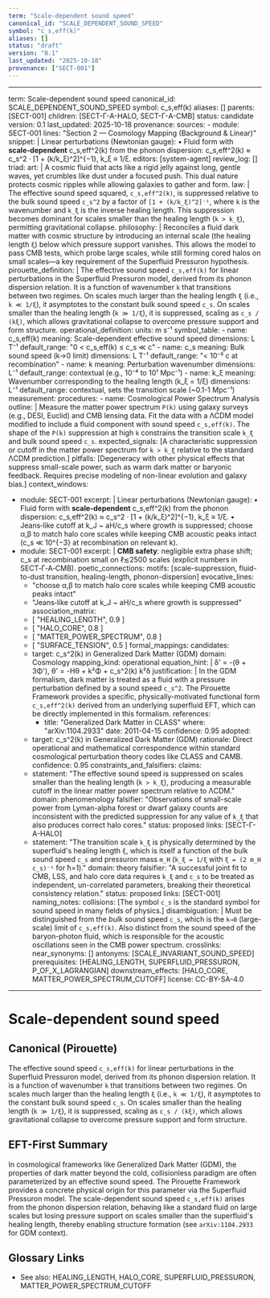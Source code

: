 ```yaml
---
term: "Scale-dependent sound speed"
canonical_id: "SCALE_DEPENDENT_SOUND_SPEED"
symbol: "c_s,eff(k)"
aliases: []
status: "draft"
version: "0.1"
last_updated: "2025-10-18"
provenance: ["SECT-001"]
---
```


---
term: Scale-dependent sound speed
canonical_id: SCALE_DEPENDENT_SOUND_SPEED
symbol: c_s,eff(k)
aliases: []
parents: [SECT-001]
children: [SECT-Γ-A-HALO, SECT-Γ-A-CMB]
status: candidate
version: 0.1
last_updated: 2025-10-18
provenance:
  sources:
    - module: SECT-001
      lines: "Section 2 — Cosmology Mapping (Background & Linear)"
      snippet: |
        Linear perturbations (Newtonian gauge):
        • Fluid form with **scale‑dependent** c_s,eff^2(k) from the phonon dispersion:
        c_s,eff^2(k) ≈ c_s^2 · [1 + (k/k_ξ)^2]^{−1},  k_ξ ≡ 1/ξ.
  editors: [system-agent]
  review_log: []
triad:
  art: |
    A cosmic fluid that acts like a rigid jelly against long, gentle waves, yet crumbles like dust under a focused push. This dual nature protects cosmic ripples while allowing galaxies to gather and form.
  law: |
    The effective sound speed squared, `c_s,eff^2(k)`, is suppressed relative to the bulk sound speed `c_s^2` by a factor of `[1 + (k/k_ξ)^2]⁻¹`, where `k` is the wavenumber and `k_ξ` is the inverse healing length. This suppression becomes dominant for scales smaller than the healing length (`k > k_ξ`), permitting gravitational collapse.
  philosophy: |
    Reconciles a fluid dark matter with cosmic structure by introducing an internal scale (the healing length `ξ`) below which pressure support vanishes. This allows the model to pass CMB tests, which probe large scales, while still forming cored halos on small scales—a key requirement of the Superfluid Pressuron hypothesis.
pirouette_definition: |
  The effective sound speed `c_s,eff(k)` for linear perturbations in the Superfluid Pressuron model, derived from its phonon dispersion relation. It is a function of wavenumber `k` that transitions between two regimes. On scales much larger than the healing length `ξ` (i.e., `k ≪ 1/ξ`), it asymptotes to the constant bulk sound speed `c_s`. On scales smaller than the healing length (`k ≫ 1/ξ`), it is suppressed, scaling as `c_s / (kξ)`, which allows gravitational collapse to overcome pressure support and form structure.
operational_definition:
  units: m s⁻¹
  symbol_table:
    - name: c_s,eff(k)
      meaning: Scale-dependent effective sound speed
      dimensions: L T⁻¹
      default_range: "0 < c_s,eff(k) ≤ c_s ≪ c"
    - name: c_s
      meaning: Bulk sound speed (k→0 limit)
      dimensions: L T⁻¹
      default_range: "< 10⁻³ c at recombination"
    - name: k
      meaning: Perturbation wavenumber
      dimensions: L⁻¹
      default_range: contextual (e.g., 10⁻⁴ to 10¹ Mpc⁻¹)
    - name: k_ξ
      meaning: Wavenumber corresponding to the healing length (k_ξ = 1/ξ)
      dimensions: L⁻¹
      default_range: contextual, sets the transition scale (~0.1-1 Mpc⁻¹)
  measurement:
    procedures:
      - name: Cosmological Power Spectrum Analysis
        outline: |
          Measure the matter power spectrum `P(k)` using galaxy surveys (e.g., DESI, Euclid) and CMB lensing data. Fit the data with a ΛCDM model modified to include a fluid component with sound speed `c_s,eff(k)`. The shape of the `P(k)` suppression at high `k` constrains the transition scale `k_ξ` and bulk sound speed `c_s`.
        expected_signals: [A characteristic suppression or cutoff in the matter power spectrum for `k > k_ξ` relative to the standard ΛCDM prediction.]
        pitfalls: [Degeneracy with other physical effects that suppress small-scale power, such as warm dark matter or baryonic feedback. Requires precise modeling of non-linear evolution and galaxy bias.]
context_windows:
  - module: SECT-001
    excerpt: |
      Linear perturbations (Newtonian gauge):
      • Fluid form with **scale‑dependent** c_s,eff^2(k) from the phonon dispersion:
      c_s,eff^2(k) ≈ c_s^2 · [1 + (k/k_ξ)^2]^{−1},  k_ξ ≡ 1/ξ.
      • Jeans‑like cutoff at k_J ~ aH/c_s where growth is suppressed; choose α,β to match halo core scales while keeping CMB acoustic peaks intact (c_s ≪ 10^{−3} at recombination on relevant k).
  - module: SECT-001
    excerpt: |
      **CMB safety**: negligible extra phase shift; c_s at recombination small on ℓ≲2500 scales (explicit numbers in SECT‑Γ‑A‑CMB).
poetic_connections:
  motifs: [scale-suppression, fluid-to-dust transition, healing-length, phonon-dispersion]
  evocative_lines:
    - "choose α,β to match halo core scales while keeping CMB acoustic peaks intact"
    - "Jeans‑like cutoff at k_J ~ aH/c_s where growth is suppressed"
  association_matrix:
    - [ "HEALING_LENGTH", 0.9 ]
    - [ "HALO_CORE", 0.8 ]
    - [ "MATTER_POWER_SPECTRUM", 0.8 ]
    - [ "SURFACE_TENSION", 0.5 ]
formal_mappings:
  candidates:
    - target: c_s^2(k) in Generalized Dark Matter (GDM)
      domain: Cosmology
      mapping_kind: operational
      equation_hint: |
        δ' = -(θ + 3Φ'), θ' = -Hθ + k²Φ + c_s^2(k) k²δ
      justification: |
        In the GDM formalism, dark matter is treated as a fluid with a pressure perturbation defined by a sound speed `c_s^2`. The Pirouette Framework provides a specific, physically-motivated functional form `c_s,eff^2(k)` derived from an underlying superfluid EFT, which can be directly implemented in this formalism.
      references:
        - title: "Generalized Dark Matter in CLASS"
          where: "arXiv:1104.2933"
          date: 2011-04-15
      confidence: 0.95
  adopted:
    - target: c_s^2(k) in Generalized Dark Matter (GDM)
      rationale: Direct operational and mathematical correspondence within standard cosmological perturbation theory codes like CLASS and CAMB.
      confidence: 0.95
constraints_and_falsifiers:
  claims:
    - statement: "The effective sound speed is suppressed on scales smaller than the healing length (`k > k_ξ`), producing a measurable cutoff in the linear matter power spectrum relative to ΛCDM."
      domain: phenomenology
      falsifier: "Observations of small-scale power from Lyman-alpha forest or dwarf galaxy counts are inconsistent with the predicted suppression for any value of `k_ξ` that also produces correct halo cores."
      status: proposed
      links: [SECT-Γ-A-HALO]
    - statement: "The transition scale `k_ξ` is physically determined by the superfluid's healing length `ξ`, which is itself a function of the bulk sound speed `c_s` and pressuron mass `m_H` (`k_ξ = 1/ξ` with `ξ = (2 m_H c_s)⁻¹` for ħ=1)."
      domain: theory
      falsifier: "A successful joint fit to CMB, LSS, and halo core data requires `k_ξ` and `c_s` to be treated as independent, un-correlated parameters, breaking their theoretical consistency relation."
      status: proposed
      links: [SECT-001]
naming_notes:
  collisions: [The symbol `c_s` is the standard symbol for sound speed in many fields of physics.]
  disambiguation: |
    Must be distinguished from the *bulk* sound speed `c_s`, which is the `k→0` (large-scale) limit of `c_s,eff(k)`. Also distinct from the sound speed of the baryon-photon fluid, which is responsible for the acoustic oscillations seen in the CMB power spectrum.
crosslinks:
  near_synonyms: []
  antonyms: [SCALE_INVARIANT_SOUND_SPEED]
  prerequisites: [HEALING_LENGTH, SUPERFLUID_PRESSURON, P_OF_X_LAGRANGIAN]
  downstream_effects: [HALO_CORE, MATTER_POWER_SPECTRUM_CUTOFF]
license: CC-BY-SA-4.0
---

# Scale-dependent sound speed

## Canonical (Pirouette)
The effective sound speed `c_s,eff(k)` for linear perturbations in the Superfluid Pressuron model, derived from its phonon dispersion relation. It is a function of wavenumber `k` that transitions between two regimes. On scales much larger than the healing length `ξ` (i.e., `k ≪ 1/ξ`), it asymptotes to the constant bulk sound speed `c_s`. On scales smaller than the healing length (`k ≫ 1/ξ`), it is suppressed, scaling as `c_s / (kξ)`, which allows gravitational collapse to overcome pressure support and form structure.

## EFT-First Summary
In cosmological frameworks like Generalized Dark Matter (GDM), the properties of dark matter beyond the cold, collisionless paradigm are often parameterized by an effective sound speed. The Pirouette Framework provides a concrete physical origin for this parameter via the Superfluid Pressuron model. The scale-dependent sound speed `c_s,eff(k)` arises from the phonon dispersion relation, behaving like a standard fluid on large scales but losing pressure support on scales smaller than the superfluid's healing length, thereby enabling structure formation (see `arXiv:1104.2933` for GDM context).

## Glossary Links
- See also: HEALING_LENGTH, HALO_CORE, SUPERFLUID_PRESSURON, MATTER_POWER_SPECTRUM_CUTOFF